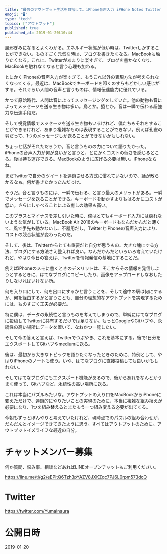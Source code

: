 ```yaml
---
title: "最強のアウトプット生活を目指して。iPhone音声入力 iPHone Notes Twitter Github Medium IFTTT Z"
emoji: "🖥"
type: "tech"
topics: ["アウトプット"]
published: true
published_at: 2019-01-20t10:44
---
```


風邪ぎみになるとよくわかる。エネルギー状態が低い時は、Twitterしかすることができない。ものすごく元気な時は、ブログを書きたくなる。MacBookも触りたくなる。これに、Twitterがあまりに楽すぎて、ブログを書かなくなり、MacBookを触れなくなると言う心理も加わる。

とにかくiPhoneの音声入力が楽すぎて、もうこれ以外の表現方法が考えられなくなってくる。最近は、MacBookでキーボードを叩くのすらもどかしい感じがする。それぐらい人間の音声と言うものは、情報伝達能力に優れている。

かつて原始時代、人間は音によってメッセージングをしていた。他の動物も音によってメッセージを送る生き物は多い。鳥とか。猿とか。音は一瞬で伝わる超強力な伝達手段だ。

そして視覚情報でメッセージを送る生き物もいるけれど、僕たちもそれをすることができるけれど、あまり複雑なものは表現することができない。例えば孔雀の羽だって、1つのメッセージしか送ることができないかもしれない。

ちょっと話がそれただろうか。音と言うものの力について語りたかった。iPhoneの音声入力が何が良いかと言うと、とにかくコストの低さを感じるところ。後は持ち運びできる。MacBookのように広げる必要は無い。iPhoneならね。

まだTwitterで自分のツイートを連鎖させる方式に慣れていないので、話が散らかるなぁ。何が書きたかったんだっけ。

そうだ。音と言うものには、一瞬で伝わる、と言う最大のメリットがある。一瞬でメッセージを送ることができる。キーボードを動かすよりもはるかにコストが低い。さらにしゃべることによる癒しの効果も高い。

このプラスとマイナスを差し引いた時に、僕はとてもキーボード入力には戻れないような気がしている。MacBook Air 2018のキーボードもなんだかんだと薄くて、風で手先も動かないし、不器用だし。TwitterとiPhoneの音声入力により、コストの競合状態が変わったのだ。

そして、後は、Twitterからとても重要だと自分が思うもの、大きな塊にする方法、ブログにする方法さえ整えれば良い。なんだかんだといろいろ考えていたけれど、やはり今日の答えは、Twitterを情報発信の基地にすることだ。

例えばiPhoneのメモに書くときのデメリットは、そこからその情報を発信しようとするときに、はてなブログにコピーしたり、画像をアップロードしなおしたりしなければいけない所。

何を入り口にして、何を出口にするかと言うことを、そして途中の駅は何にするか、何を経由するかと言うことも、自分の理想的なアウトプットを実現するためには、ものすごく工夫が必要だ。

特に僕は、データの永続性と言うものを考えてしまうので、単純にはてなブログに投稿してTwitterに共有するだけでは足りない。もっとGoogleやGitハブや、永続性の高い場所にデータを置いて、なおかつ一覧したい。

そして今の答えと言えば、Twitterでつぶやき、これを基本にする。後で1日分をエクスポートしてGitハブやmediumに送る。

後は、最初から大きなトピックを語りたくなったときのために、特例として、やはりiPhoneのノートも使う。いや、はてなブログに直接投稿しても良いかもしれない。

そしてはてなブログにもエクスポート機能があるので、後からあれをなんとかうまく使って、Gitハブなど、永続性の高い場所に送る。

これは本当にパズルみたいな。アウトプットの入り口をMacBookからiPhoneに変えただけで、連鎖的にやりたいことの実現のために、本当に複雑な組み換えが必要になり、1つを組み替えるとまたもう一つ組み変える必要が出てくる。

今朝もずっとぼんやりと考えていたけれど、現時点でのパズルの組み合わせが、だんだんとイメージできてきたように思う。すべてはアウトプットのために。アウトプットイズライフな最近の自分。








<!-- Update From Qiita API -->

# チャットメンバー募集


何か質問、悩み事、相談などあればLINEオープンチャットもご利用ください。

https://line.me/ti/g2/eEPltQ6Tzh3pYAZV8JXKZqc7PJ6L0rpm573dcQ





# Twitter


https://twitter.com/YumaInaura


<!-- Update From Qiita API -->



# 公開日時

2019-01-20
